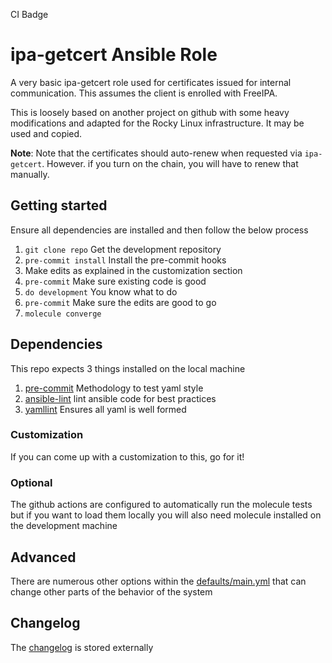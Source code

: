 CI Badge

# ipa-getcert Ansible Role
A very basic ipa-getcert role used for certificates issued for internal communication. This assumes the client is enrolled with FreeIPA.

This is loosely based on another project on github with some heavy modifications and adapted for the Rocky Linux infrastructure. It may be used and copied.

**Note**: Note that the certificates should auto-renew when requested via `ipa-getcert`. However. if you turn on the chain, you will have to renew that manually.

## Getting started
Ensure all dependencies are installed and then follow the below process
1. `git clone repo` Get the development repository
2. `pre-commit install` Install the pre-commit hooks
3. Make edits as explained in the customization section
4. `pre-commit` Make sure existing code is good
5. `do development` You know what to do
6. `pre-commit` Make sure the edits are good to go
7. `molecule converge`

## Dependencies
This repo expects 3 things installed on the local machine
1. [pre-commit](https://pre-commit.com/) Methodology to test yaml style
2. [ansible-lint](https://github.com/ansible-community/ansible-lint) lint ansible code for best practices
3. [yamllint](https://github.com/adrienverge/yamllint) Ensures all yaml is well formed

### Customization
If you can come up with a customization to this, go for it!

### Optional
The github actions are configured to automatically run the molecule tests but if you want to load them locally you will also need molecule installed on the development machine

## Advanced
There are numerous other options within the [defaults/main.yml](./defaults/main.yml) that can change other parts of the behavior of the system

## Changelog
The [changelog](./CHANGELOG.md) is stored externally

